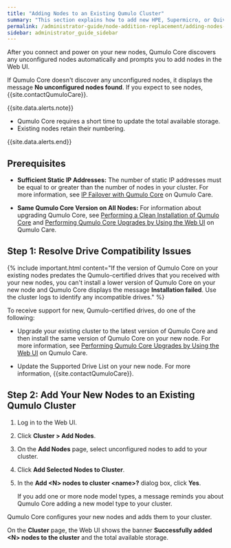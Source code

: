 ```yaml
---
title: "Adding Nodes to an Existing Qumulo Cluster"
summary: "This section explains how to add new HPE, Supermicro, or Quiver nodes to an existing cluster."
permalink: /administrator-guide/node-addition-replacement/adding-nodes-existing-cluster.html
sidebar: administrator_guide_sidebar
---
```


After you connect and power on your new nodes, Qumulo Core discovers any unconfigured nodes automatically and prompts you to add nodes in the Web UI.

If Qumulo Core doesn't discover any unconfigured nodes, it displays the message **No unconfigured nodes found**. If you expect to see nodes, {{site.contactQumuloCare}}.

{{site.data.alerts.note}}
<ul>
  <li>Qumulo Core requires a short time to update the total available storage.</li>
  <li>Existing nodes retain their numbering.</li>
</ul>
{{site.data.alerts.end}}


## Prerequisites
* **Sufficient Static IP Addresses:** The number of static IP addresses must be equal to or greater than the number of nodes in your cluster. For more information, see [IP Failover with Qumulo Core](https://care.qumulo.com/hc/en-us/articles/115007075107) on Qumulo Care.

* **Same Qumulo Core Version on All Nodes:** For information about upgrading Qumulo Core, see [Performing a Clean Installation of Qumulo Core](https://care.qumulo.com/hc/en-us/articles/360011477954) and [Performing Qumulo Core Upgrades by Using the Web UI](https://care.qumulo.com/hc/en-us/articles/115007247168) on Qumulo Care.


## Step 1: Resolve Drive Compatibility Issues
{% include important.html content="If the version of Qumulo Core on your existing nodes predates the Qumulo-certified drives that you received with your new nodes, you can't install a lower version of Qumulo Core on your new node and Qumulo Core displays the message **Installation failed**. Use the cluster logs to identify any incompatible drives." %}

To receive support for new, Qumulo-certified drives, do one of the following:

* Upgrade your existing cluster to the latest version of Qumulo Core and then install the same version of Qumulo Core on your new node. For more information, see [Performing Qumulo Core Upgrades by Using the Web UI](https://care.qumulo.com/hc/en-us/articles/115007247168) on Qumulo Care.
  
* Update the Supported Drive List on your new node. For more information, {{site.contactQumuloCare}}.


## Step 2: Add Your New Nodes to an Existing Qumulo Cluster
1.  Log in to the Web UI.

1.  Click **Cluster &gt; Add Nodes**.

1.  On the **Add Nodes** page, select unconfigured nodes to add to your cluster.

1.  Click **Add Selected Nodes to Cluster**.
   
1.  In the **Add &lt;N&gt; nodes to cluster &lt;name&gt;?** dialog box, click **Yes**.

    If you add one or more node model types, a message reminds you about Qumulo Core adding a new model type to your cluster.

Qumulo Core configures your new nodes and adds them to your cluster.

On the **Cluster** page, the Web UI shows the banner **Successfully added &lt;N&gt; nodes to the cluster** and the total available storage.
